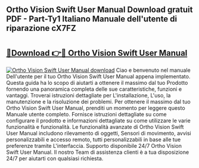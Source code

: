 ## Ortho Vision Swift User Manual Download gratuit PDF - Part-Ty1 Italiano Manuale dell'utente di riparazione cX7FZ

# <h2><a href="http://dfbr8xk.blite.top/?on=Ortho+Vision+Swift+User+Manual">🔗Download 👉🔴 Ortho Vision Swift User Manual</a></h2>

[![Ortho Vision Swift User Manual download](https://i.imgur.com/lujVjoI.png)](http://dfbr8xk.blite.top/?on=Ortho+Vision+Swift+User+Manual)
Ciao e benvenuto nel manuale Dell'utente per il tuo Ortho Vision Swift User Manual appena implementato. Questa guida ha lo scopo di aiutarti a ottenere il massimo dal tuo Prodotto fornendo una panoramica completa delle sue caratteristiche, funzioni e vantaggi. Troverai istruzioni dettagliate per L'installazione, L'uso, la manutenzione e la risoluzione dei problemi. Per ottenere il massimo dal tuo Ortho Vision Swift User Manual, prenditi un momento per leggere questo Manuale utente completo. Fornisce istruzioni dettagliate su come configurare il prodotto e informazioni dettagliate su come utilizzare le varie funzionalità e funzionalità. Le funzionalità avanzate di Ortho Vision Swift User Manual includono rilevamento di oggetti, Sensori di movimento, avvisi personalizzabili e accesso remoto, tutti personalizzabili in base alle tue preferenze tramite L'interfaccia. Supporto disponibile 24/7 Ortho Vision Swift User Manual. Il nostro Team di assistenza clienti è a tua disposizione 24/7 per aiutarti con qualsiasi richiesta.
